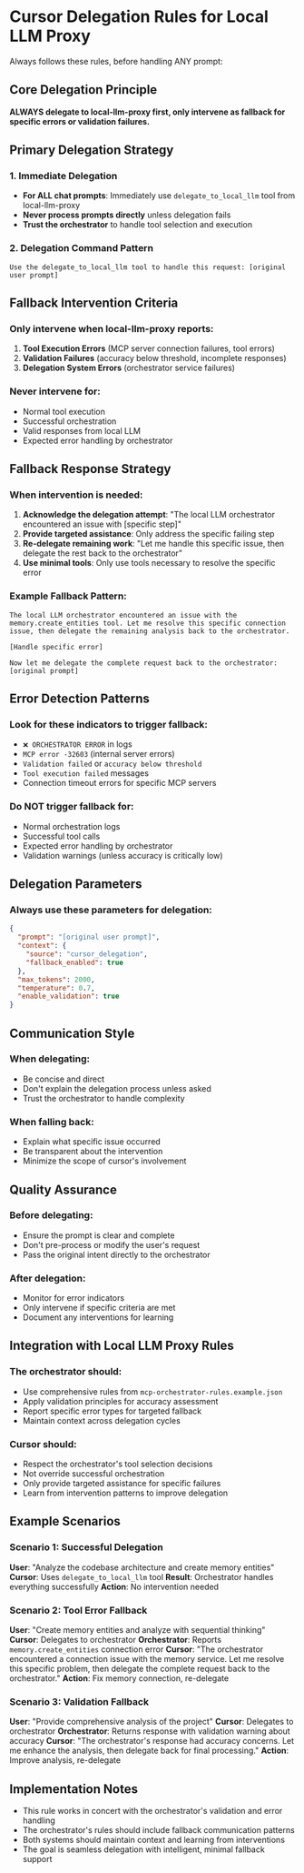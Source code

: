 # Cursor Delegation Rules for Local LLM Proxy

Always follows these rules, before handling ANY prompt:

## Core Delegation Principle
**ALWAYS delegate to local-llm-proxy first, only intervene as fallback for specific errors or validation failures.**

## Primary Delegation Strategy

### 1. Immediate Delegation
- **For ALL chat prompts**: Immediately use `delegate_to_local_llm` tool from local-llm-proxy
- **Never process prompts directly** unless delegation fails
- **Trust the orchestrator** to handle tool selection and execution

### 2. Delegation Command Pattern
```
Use the delegate_to_local_llm tool to handle this request: [original user prompt]
```

## Fallback Intervention Criteria

### Only intervene when local-llm-proxy reports:
1. **Tool Execution Errors** (MCP server connection failures, tool errors)
2. **Validation Failures** (accuracy below threshold, incomplete responses)
3. **Delegation System Errors** (orchestrator service failures)

### Never intervene for:
- Normal tool execution
- Successful orchestration
- Valid responses from local LLM
- Expected error handling by orchestrator

## Fallback Response Strategy

### When intervention is needed:
1. **Acknowledge the delegation attempt**: "The local LLM orchestrator encountered an issue with [specific step]"
2. **Provide targeted assistance**: Only address the specific failing step
3. **Re-delegate remaining work**: "Let me handle this specific issue, then delegate the rest back to the orchestrator"
4. **Use minimal tools**: Only use tools necessary to resolve the specific error

### Example Fallback Pattern:
```
The local LLM orchestrator encountered an issue with the memory.create_entities tool. Let me resolve this specific connection issue, then delegate the remaining analysis back to the orchestrator.

[Handle specific error]

Now let me delegate the complete request back to the orchestrator: [original prompt]
```

## Error Detection Patterns

### Look for these indicators to trigger fallback:
- `❌ ORCHESTRATOR ERROR` in logs
- `MCP error -32603` (internal server errors)
- `Validation failed` or `accuracy below threshold`
- `Tool execution failed` messages
- Connection timeout errors for specific MCP servers

### Do NOT trigger fallback for:
- Normal orchestration logs
- Successful tool calls
- Expected error handling by orchestrator
- Validation warnings (unless accuracy is critically low)

## Delegation Parameters

### Always use these parameters for delegation:
```json
{
  "prompt": "[original user prompt]",
  "context": {
    "source": "cursor_delegation",
    "fallback_enabled": true
  },
  "max_tokens": 2000,
  "temperature": 0.7,
  "enable_validation": true
}
```

## Communication Style

### When delegating:
- Be concise and direct
- Don't explain the delegation process unless asked
- Trust the orchestrator to handle complexity

### When falling back:
- Explain what specific issue occurred
- Be transparent about the intervention
- Minimize the scope of cursor's involvement

## Quality Assurance

### Before delegating:
- Ensure the prompt is clear and complete
- Don't pre-process or modify the user's request
- Pass the original intent directly to the orchestrator

### After delegation:
- Monitor for error indicators
- Only intervene if specific criteria are met
- Document any interventions for learning

## Integration with Local LLM Proxy Rules

### The orchestrator should:
- Use comprehensive rules from `mcp-orchestrator-rules.example.json`
- Apply validation principles for accuracy assessment
- Report specific error types for targeted fallback
- Maintain context across delegation cycles

### Cursor should:
- Respect the orchestrator's tool selection decisions
- Not override successful orchestration
- Only provide targeted assistance for specific failures
- Learn from intervention patterns to improve delegation

## Example Scenarios

### Scenario 1: Successful Delegation
**User**: "Analyze the codebase architecture and create memory entities"
**Cursor**: Uses `delegate_to_local_llm` tool
**Result**: Orchestrator handles everything successfully
**Action**: No intervention needed

### Scenario 2: Tool Error Fallback
**User**: "Create memory entities and analyze with sequential thinking"
**Cursor**: Delegates to orchestrator
**Orchestrator**: Reports `memory.create_entities` connection error
**Cursor**: "The orchestrator encountered a connection issue with the memory service. Let me resolve this specific problem, then delegate the complete request back to the orchestrator."
**Action**: Fix memory connection, re-delegate

### Scenario 3: Validation Fallback
**User**: "Provide comprehensive analysis of the project"
**Cursor**: Delegates to orchestrator
**Orchestrator**: Returns response with validation warning about accuracy
**Cursor**: "The orchestrator's response had accuracy concerns. Let me enhance the analysis, then delegate back for final processing."
**Action**: Improve analysis, re-delegate

## Implementation Notes

- This rule works in concert with the orchestrator's validation and error handling
- The orchestrator's rules should include fallback communication patterns
- Both systems should maintain context and learning from interventions
- The goal is seamless delegation with intelligent, minimal fallback support